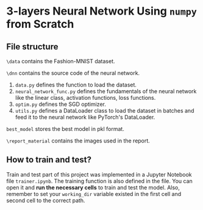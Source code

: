 # 3-layers Neural Network Using `numpy` from Scratch

## File structure

`\data` contains the Fashion-MNIST dataset.

`\dnn` contains the source code of the neural network.

1. `data.py` defines the function to load the dataset.
2. `neural_network_func.py` defines the fundamentals of the neural network like the linear class, activation functions, loss functions.
3. `optim.py` defines the SGD optimizer.
4. `utils.py` defines a DataLoader class to load the dataset in batches and feed it to the neural network like PyTorch's DataLoader.

`best_model` stores the best model in pkl format.

`\report_material` contains the images used in the report.

## How to train and test?

Train and test part of this project was implemented in a Jupyter Notebook file `trainer.ipynb`. The training function is also defined in the file. You can open it and **run the necessary cells** to train and test the model. Also, remember to set your `working_dir` variable existed in the first cell and second cell to the correct path.

